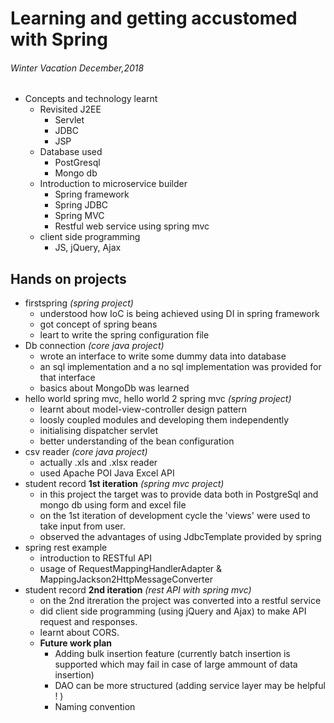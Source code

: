 # Learning and getting accustomed with Spring 
###### Winter Vacation December,2018
  + Concepts and technology learnt
    - Revisited J2EE
      + Servlet
      + JDBC
      + JSP
    - Database used
      + PostGresql
      + Mongo db
    - Introduction to microservice builder 
      + Spring framework
      + Spring JDBC
      + Spring MVC
      + Restful web service using spring mvc
    - client side programming
      + JS, jQuery, Ajax

## Hands on projects
  + firstspring *(spring project)*
    - understood how IoC is being achieved using DI in spring framework
    - got concept of spring beans
    - leart to write the spring configuration file
  + Db connection *(core java project)*
    - wrote an interface to write some dummy data into database
    - an sql implementation and a no sql implementation was provided for that interface
    - basics about MongoDb was learned
  + hello world spring mvc, hello world 2 spring mvc *(spring project)*
    - learnt about model-view-controller design pattern
    - loosly coupled modules and developing them independently
    - initialising dispatcher servlet
    - better understanding of the bean configuration
  + csv reader *(core java project)*
    - actually .xls and .xlsx reader
    - used Apache POI Java Excel API
  + student record **1st iteration** *(spring mvc project)*
    - in this project the target was to provide data both in PostgreSql and mongo db using form and excel file
    - on the 1st iteration of development cycle the 'views' were used to take input from user.
    - observed the advantages of using JdbcTemplate provided by spring
  + spring rest example
    - introduction to RESTful API
    - usage of RequestMappingHandlerAdapter & MappingJackson2HttpMessageConverter
  + student record **2nd iteration** *(rest API with spring mvc)*
    - on the 2nd itreration the project was converted into a restful service
    - did client side programming (using jQuery and Ajax) to make API request and responses.
    - learnt about CORS.
    - **Future work plan**
      + Adding bulk insertion feature (currently batch insertion is supported which may fail in case of large ammount of data insertion)
      + DAO can be more structured (adding service layer may be helpful ! )
      + Naming convention
